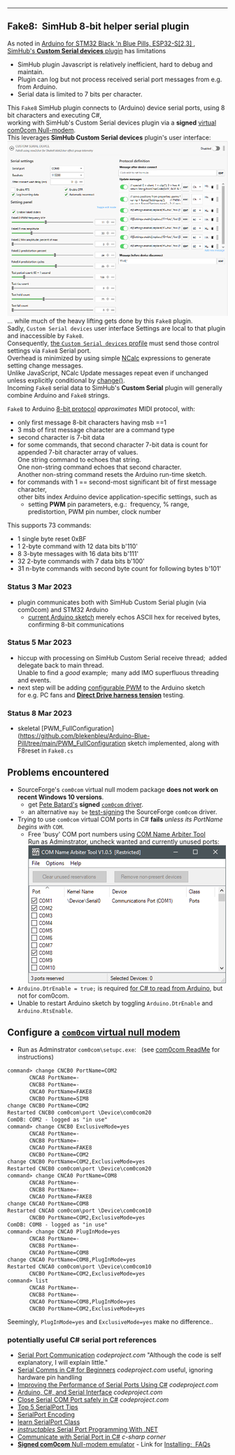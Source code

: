 
---
Fake8:&nbsp; SimHub 8-bit helper serial plugin
---

As noted in [Arduino for STM32 Black 'n Blue Pills, ESP32-S[2,3] ](https://blekenbleu.github.io/Arduino/),  
 [SimHub's **Custom Serial devices** plugin](https://github.com/SHWotever/SimHub/wiki/Custom-serial-devices) has limitations
- SimHub plugin Javascript is relatively inefficient, hard to debug and maintain.
- Plugin can log but not process received serial port messages from e.g. from Arduino.
- Serial data is limited to 7 bits per character.

This `Fake8` SimHub plugin connects to (Arduino) device serial ports,
using 8 bit characters and executing C#,  
working with SimHub's Custom Serial devices plugin
via a **signed** [virtual com0com Null-modem](https://pete.akeo.ie/2011/07/com0com-signed-drivers.html).  
This leverages **SimHub Custom Serial devices** plugin's user interface:  
![](Fake8.png)  
... while much of the heavy lifting gets done by this `Fake8` plugin.  
Sadly, `Custom Serial devices` user interface Settings are local to that plugin
and inaccessible by `Fake8`.  
Consequently, [the `Custom Serial devices` profile](https://raw.githubusercontent.com/blekenbleu/SimHub-profiles/main/Fake8.shsds)
 must send those control settings via `Fake8` Serial port.  
Overhead is minimized by using simple [NCalc](https://github.com/SHWotever/ncalc) expressions to generate setting change messages.  
Unlike JavaScript, NCalc Update messages repeat even if unchanged unless explicitly conditional
 by [change()](https://github.com/SHWotever/SimHub/wiki/NCalc-scripting).  
Incoming `Fake8` serial data to SimHub's **Custom Serial** plugin will generally combine Arduino and `Fake8` strings.

`Fake8` to Arduino [8-bit protocol](https://github.com/blekenbleu/Arduino-Blue-Pill/blob/main/8-bit.md) *approximates* MIDI protocol, with:  
- only first message 8-bit characters having msb ==1
- 3 msb of first message character are a command type
- second character is 7-bit data
- for some commands, that second character 7-bit data is count for appended 7-bit character array of values.  
  One string command to echoes that string.  
  One non-string command echoes that second character.  
  Another non-string command resets the Arduino run-time sketch.
- for commands with 1 == second-most significant bit of first message character,  
  other bits index Arduino device application-specific settings, such as
  - setting **PWM** pin parameters, e.g.:&nbsp; frequency, % range, predistortion, PWM pin number, clock number

This supports 73 commands:
   - 1 single byte reset 0xBF
   - 1 2-byte command with 12 data bits b'110'
   - 8 3-byte messages with 16 data bits b'111'
   - 32 2-byte commands with 7 data bits b'100'
   - 31 n-byte commands with second byte count for following bytes b'101'

### Status 3 Mar 2023
- plugin communicates both with SimHub Custom Serial plugin (via com0com) and STM32 Arduino
   - [current Arduino sketch](https://github.com/blekenbleu/Arduino-Blue-Pill/tree/main/Blue_ASCII)
   merely echos ASCII hex for received bytes, confirming 8-bit communications
### Status 5 Mar 2023
- hiccup with processing on SimHub Custom Serial receive thread;&nbsp; added delegate back to main thread.  
  Unable to find a *good* example;&nbsp; many add IMO superfluous threading and events.
- next step will be adding [configurable PWM](https://github.com/blekenbleu/Arduino-Blue-Pill/tree/main/PWM_FullConfiguration) to the Arduino sketch  
  for e.g. PC fans and [**Direct Drive harness tension**](https://github.com/blekenbleu/Direct-Drive-harness-tension-tester) testing.
### Status 8 Mar 2023
- skeletal [PWM_FullConfiguration](https://github.com/blekenbleu/Arduino-Blue-Pill/tree/main/PWM_FullConfiguration sketch implemented, along with F8reset in `Fake8.cs`  

## Problems encountered
- SourceForge's `com0com` virtual null modem package **does not work on recent Windows 10 versions**.
   - get [Pete Batard's](https://pete.akeo.ie/2011/07/com0com-signed-drivers.html) **signed** [`com0com` driver](https://files.akeo.ie/blog/com0com.7z).
   - an alternative `may be` [test-signing](https://learn.microsoft.com/en-us/windows-hardware/drivers/install/the-testsigning-boot-configuration-option) the SourceForge `com0com` driver.
- Trying to use `com0com` virtual COM ports in C# **fails** *unless its PortName begins with* `COM`.  
    - Free 'busy' COM port numbers using [COM Name Arbiter Tool](https://www.uwe-sieber.de/misc_tools_e.html#com_ports)  
       Run as Adminstrator, uncheck wanted and currently unused ports:  
       ![](Arbiter.png)  
- `Arduino.DtrEnable = true;` is required [for C# to read from Arduino](https://forum.arduino.cc/t/serial-communication-with-c-program-serialdatareceivedeventhandler-doesnt-work/108564/3), but not for com0com.
- Unable to restart Arduino sketch by toggling `Arduino.DtrEnable` and `Arduino.RtsEnable`.

## Configure a [`com0com` virtual null modem](https://files.akeo.ie/blog/com0com.7z)
- Run as Adminstrator `com0com\setupc.exe`: &nbsp;   (see [com0com ReadMe](https://raw.githubusercontent.com/paulakg4/com0com/master/ReadMe) for instructions)
```
command> change CNCB0 PortName=COM2
       CNCA8 PortName=-
       CNCB8 PortName=-
       CNCA0 PortName=FAKE8
       CNCB0 PortName=SIM8
change CNCB0 PortName=COM2
Restarted CNCB0 com0com\port \Device\com0com20
ComDB: COM2 - logged as "in use"
command> change CNCB0 ExclusiveMode=yes
       CNCA8 PortName=-
       CNCB8 PortName=-
       CNCA0 PortName=FAKE8
       CNCB0 PortName=COM2
change CNCB0 PortName=COM2,ExclusiveMode=yes
Restarted CNCB0 com0com\port \Device\com0com20
command> change CNCA0 PortName=COM8
       CNCA8 PortName=-
       CNCB8 PortName=-
       CNCA0 PortName=FAKE8
change CNCA0 PortName=COM8
Restarted CNCA0 com0com\port \Device\com0com10
       CNCB0 PortName=COM2,ExclusiveMode=yes
ComDB: COM8 - logged as "in use"
command> change CNCA0 PlugInMode=yes
       CNCA8 PortName=-
       CNCB8 PortName=-
       CNCA0 PortName=COM8
change CNCA0 PortName=COM8,PlugInMode=yes
Restarted CNCA0 com0com\port \Device\com0com10
       CNCB0 PortName=COM2,ExclusiveMode=yes
command> list
       CNCA8 PortName=-
       CNCB8 PortName=-
       CNCA0 PortName=COM8,PlugInMode=yes
       CNCB0 PortName=COM2,ExclusiveMode=yes
```
Seemingly, `PlugInMode=yes` and `ExclusiveMode=yes` make no difference..

### potentially useful C# serial port references

- [Serial Port Communication](https://www.codeproject.com/Tips/361285/Serial-Port-Communication) *codeproject.com* "Although the code is self explanatory, I will explain little."
- [Serial Comms in C# for Beginners](https://www.codeproject.com/Articles/678025/Serial-Comms-in-Csharp-for-Beginners) *codeproject.com* useful, ignoring hardware pin handling
- [Improving the Performance of Serial Ports Using C#](https://www.codeproject.com/Articles/110670/Improving-the-Performance-of-Serial-Ports-Using-C) *codeproject.com*
- [Arduino, C#, and Serial Interface](https://www.codeproject.com/Articles/473828/Arduino-Csharp-and-Serial-Interface) *codeproject.com* 
- [Close Serial COM Port safely in C#](https://www.codeproject.com/Questions/281222/Close-Serial-COM-Port-safely-in-Csharp) *codeproject.com*
- [Top 5 SerialPort Tips](https://learn.microsoft.com/en-us/archive/blogs/bclteam/top-5-serialport-tips-kim-hamilton)
- [SerialPort Encoding](https://learn.microsoft.com/en-us/archive/blogs/bclteam/serialport-encoding-ryan-byington)
- [learn SerialPort Class](https://learn.microsoft.com/en-us/dotnet/api/system.io.ports.serialport?view=dotnet-plat-ext-7.0)
- [*instructables* Serial Port Programming With .NET](https://www.instructables.com/Serial-Port-Programming-With-NET/)
- [Communicate with Serial Port in C#](https://www.c-sharpcorner.com/UploadFile/eclipsed4utoo/communicating-with-serial-port-in-C-Sharp/) *c-sharp corner*
- [**Signed com0com** Null-modem emulator](https://pete.akeo.ie/2011/07/com0com-signed-drivers.html) - Link for [Installing;&nbsp; FAQs](https://raw.githubusercontent.com/paulakg4/com0com/master/ReadMe)
